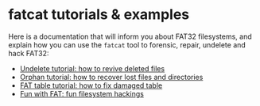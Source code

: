 # fatcat tutorials & examples

Here is a documentation that will inform you about FAT32 filesystems,
and explain how you can use the `fatcat` tool to forensic, repair,
undelete and hack FAT32:

* [Undelete tutorial: how to revive deleted files](undelete.md)
* [Orphan tutorial: how to recover lost files and directories](orphan.md)
* [FAT table tutorial: how to fix damaged table](fat.md)
* [Fun with FAT: fun filesystem hackings](fun-with-fat.md)

